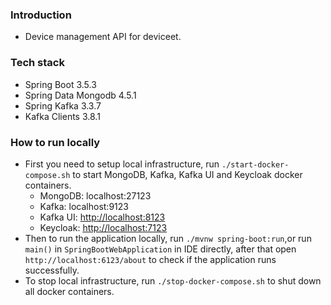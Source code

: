 ### Introduction

- Device management API for deviceet.

### Tech stack

- Spring Boot 3.5.3
- Spring Data Mongodb 4.5.1
- Spring Kafka 3.3.7
- Kafka Clients 3.8.1

### How to run locally

- First you need to setup local infrastructure, run `./start-docker-compose.sh` to start MongoDB, Kafka, Kafka UI and
  Keycloak docker containers.
    - MongoDB: localhost:27123
    - Kafka: localhost:9123
    - Kafka UI: [http://localhost:8123](http://localhost:8123)
    - Keycloak: [http://localhost:7123](http://localhost:7123)
- Then to run the application locally, run `./mvnw spring-boot:run`,or run `main()` in `SpringBootWebApplication` in IDE
  directly, after that open
  `http://localhost:6123/about` to check if the application runs successfully.
- To stop local infrastructure, run `./stop-docker-compose.sh` to shut down all docker containers.
